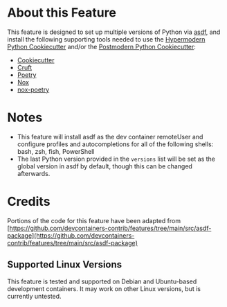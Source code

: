 # About this Feature

This feature is designed to set up multiple versions of Python via [asdf](https://asdf-vm.com), and install the following supporting tools needed to use the [Hypermodern Python Cookiecutter](https://cookiecutter-hypermodern-python.readthedocs.io) and/or the [Postmodern Python Cookiecutter](https://github.com/natescherer/cookiecutter-postmodern-python):

- [Cookiecutter](https://github.com/audreyr/cookiecutter)
- [Cruft](https://github.com/cruft/cruft)
- [Poetry](https://python-poetry.org/)
- [Nox](https://nox.thea.codes/)
- [nox-poetry](https://nox-poetry.readthedocs.io/)

# Notes

- This feature will install asdf as the dev container remoteUser and configure profiles and autocompletions for all of the following shells: bash, zsh, fish, PowerShell
- The last Python version provided in the `versions` list will be set as the global version in asdf by default, though this can be changed afterwards.

# Credits

Portions of the code for this feature have been adapted from [https://github.com/devcontainers-contrib/features/tree/main/src/asdf-package](https://github.com/devcontainers-contrib/features/tree/main/src/asdf-package)

## Supported Linux Versions

This feature is tested and supported on Debian and Ubuntu-based development containers. It may work on other Linux versions, but is currently untested.
